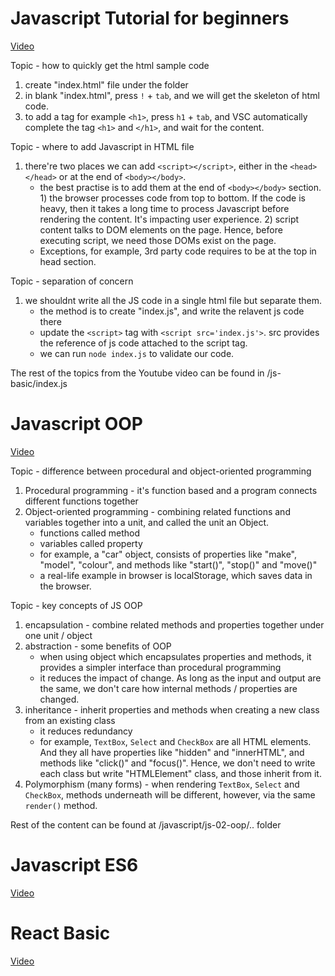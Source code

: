 # Javascript Tutorial for beginners
[Video](https://www.youtube.com/watch?v=W6NZfCO5SIk&list=PLif4iXLY4SOxbZS26ruK6s6N7ffYPEGF2)

Topic - how to quickly get the html sample code
1. create "index.html" file under the folder
2. in blank "index.html", press `!` + `tab`, and we will get the skeleton of html code.
3. to add a tag for example `<h1>`, press `h1` + `tab`, and VSC automatically complete the tag `<h1>` and `</h1>`, and wait for the content.

Topic - where to add Javascript in HTML file
1. there're two places we can add `<script></script>`, either in the `<head></head>` or at the end of `<body></body>`.
    * the best practise is to add them at the end of `<body></body>` section. 1) the browser processes code from top to bottom. If the code is heavy, then it takes a long time to process Javascript before rendering the content. It's impacting user experience. 2) script content talks to DOM elements on the page. Hence, before executing script, we need those DOMs exist on the page.
    * Exceptions, for example, 3rd party code requires to be at the top in head section.

Topic - separation of concern
1. we shouldnt write all the JS code in a single html file but separate them.
    * the method is to create "index.js", and write the relavent js code there
    * update the `<script>` tag with `<script src='index.js'>`. src provides the reference of js code attached to the script tag.
    * we can run `node index.js` to validate our code.

The rest of the topics from the Youtube video can be found in /js-basic/index.js

# Javascript OOP
[Video](https://www.youtube.com/watch?v=PFmuCDHHpwk)

Topic - difference between procedural and object-oriented programming
1. Procedural programming - it's function based and a program connects different functions together
2. Object-oriented programming - combining related functions and variables together into a unit, and called the unit an Object. 
    * functions called method
    * variables called property
    * for example, a "car" object, consists of properties like "make", "model", "colour", and methods like "start()", "stop()" and "move()"
    * a real-life example in browser is localStorage, which saves data in the browser.

Topic - key concepts of JS OOP
1. encapsulation - combine related methods and properties together under one unit / object
2. abstraction - some benefits of OOP
    * when using object which encapsulates properties and methods, it provides a simpler interface than procedural programming
    * it reduces the impact of change. As long as the input and output are the same, we don't care how internal methods / properties are changed. 
3. inheritance - inherit properties and methods when creating a new class from an existing class
    * it reduces redundancy
    * for example, `TextBox`, `Select` and `CheckBox` are all HTML elements. And they all have properties like "hidden" and "innerHTML", and methods like "click()" and "focus()". Hence, we don't need to write each class but write "HTMLElement" class, and those inherit from it.
4. Polymorphism (many forms) - when rendering `TextBox`, `Select` and `CheckBox`, methods underneath will be different, however, via the same `render()` method.

Rest of the content can be found at /javascript/js-02-oop/.. folder

# Javascript ES6
[Video](https://www.youtube.com/watch?v=NCwa_xi0Uuc&list=PLif4iXLY4SOxbZS26ruK6s6N7ffYPEGF2&index=13)


# React Basic
[Video](https://www.youtube.com/watch?v=Ke90Tje7VS0&t=990s)

